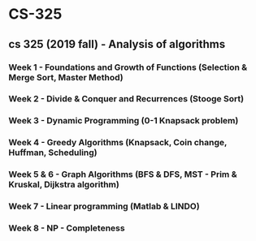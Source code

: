 # CS-325
## cs 325 (2019 fall) - Analysis of algorithms

### Week 1 - Foundations and Growth of Functions (Selection & Merge Sort, Master Method)
### Week 2 - Divide & Conquer and Recurrences (Stooge Sort)
### Week 3 - Dynamic Programming (0-1 Knapsack problem)
### Week 4 - Greedy Algorithms (Knapsack, Coin change, Huffman, Scheduling)
### Week 5 & 6 - Graph Algorithms (BFS & DFS, MST - Prim & Kruskal, Dijkstra algorithm)
### Week 7 - Linear programming (Matlab & LINDO)
### Week 8 - NP - Completeness
